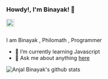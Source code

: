 ### Howdy!, I'm Binayak! 👋


<a href="https://twitter.com/anjalbinayak">
  <img align="left" alt="Anjal Binayak | Twitter" width="21px" src="https://raw.githubusercontent.com/anuraghazra/anuraghazra/master/assets/twitter.svg" />
</a>


<br />
<br />

I am Binayak , Philomath , Programmer



- 🌱 I’m currently learning Javascript 
- 💬 Ask me about anything [here](https://github.com/anjalbinayak/anjalbinayak/issues)


![Anjal Binayak's github stats](https://github-readme-stats.vercel.app/api?username=anjalbinayak&show_icons=true)

